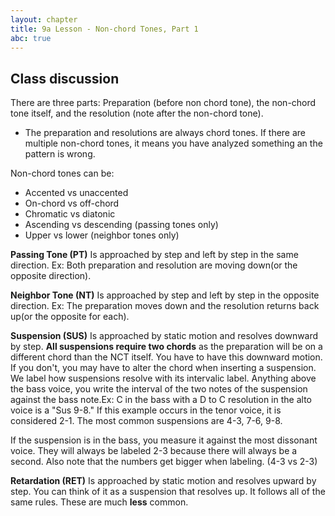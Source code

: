 ```yaml
---
layout: chapter
title: 9a Lesson - Non-chord Tones, Part 1
abc: true
---
```


## Class discussion 

There are three parts: Preparation (before non chord tone), the non-chord tone itself, and the resolution (note after the non-chord tone).
  - The preparation and resolutions are always chord tones. If there are multiple non-chord tones, it means you have analyzed something an the pattern is wrong.
  
 Non-chord tones can be:
 - Accented vs unaccented 
 - On-chord vs off-chord 
 - Chromatic vs diatonic 
 - Ascending vs descending (passing tones only)
 - Upper vs lower (neighbor tones only)
 
 **Passing Tone (PT)** Is approached by step and left by step in the same direction. Ex: Both preparation and resolution are moving down(or the opposite direction). 
 
 **Neighbor Tone (NT)** Is approached by step and left by step in the opposite direction. Ex: The preparation moves down and the resolution returns back up(or the opposite for each). 
 
 **Suspension (SUS)** Is approached by static motion and resolves downward by step. **All suspensions require two chords** as the preparation will be on a different chord than the NCT itself. You have to have this downward motion. If you don't, you may have to alter the chord when inserting a suspension. We label how suspensions resolve with its intervalic label. Anything above the bass voice, you write the interval of the two notes of the suspension against the bass note.Ex: C in the bass with a D to C resolution in the alto voice is a "Sus 9-8." If this example occurs in the tenor voice, it is considered 2-1. The most common suspensions are 4-3, 7-6, 9-8. 
 
If the suspension is in the bass, you measure it against the most dissonant voice. They will always be labeled 2-3 because there will always be a second. Also note that the numbers get bigger when labeling. (4-3 vs 2-3)
 
**Retardation (RET)** Is approached by static motion and resolves upward by step. You can think of it as a suspension that resolves up. It follows all of the same rules. These are much **less** common.
